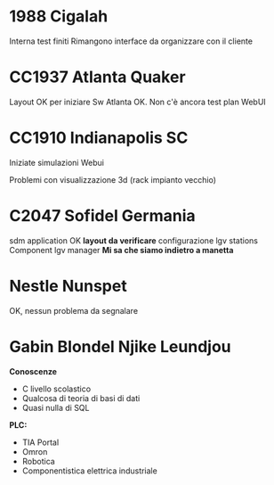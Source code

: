 #  1988 Cigalah
Interna test finiti
Rimangono interface da organizzare con il cliente

# CC1937 Atlanta Quaker
Layout OK per iniziare 
Sw Atlanta OK. 
Non c'è ancora test plan
WebUI 

# CC1910 Indianapolis SC
Iniziate  simulazioni
Webui

Problemi con visualizzazione 3d (rack impianto vecchio)

# C2047 Sofidel Germania
sdm application  OK
**layout da verificare**
configurazione lgv stations
Component lgv manager
**Mi sa che siamo indietro a manetta**

# Nestle Nunspet
OK, nessun problema da segnalare


# Gabin Blondel Njike Leundjou
**Conoscenze** 
- C livello scolastico
- Qualcosa di teoria di basi di dati
- Quasi nulla di SQL

**PLC:**
- TIA Portal
- Omron
- Robotica
- Componentistica elettrica industriale













